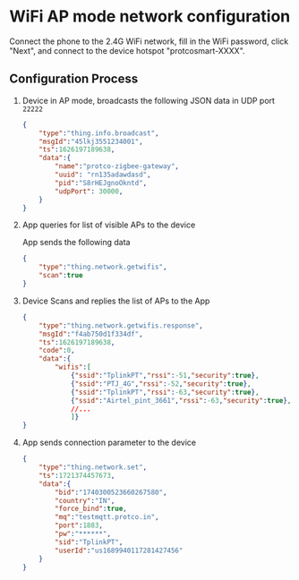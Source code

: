 
# WiFi AP mode network configuration  

Connect the phone to the 2.4G WiFi network, fill in the WiFi password, click "Next", and connect to the device hotspot "protcosmart-XXXX".  

## Configuration Process  

1. Device in AP mode, broadcasts the following JSON data in UDP port `22222`

    ```JSON
    {
        "type":"thing.info.broadcast",
        "msgId":"45lkj3551234001",
        "ts":1626197189638,
        "data":{
            "name":"protco-zigbee-gateway",
            "uuid": "rn135adawdasd",
            "pid":"S8rHEJgnoOkntd",
            "udpPort": 30000,
        }
    }
    ```

2. App queries for list of visible APs to the device

    App sends the following data  

    ```JSON
    {
        "type":"thing.network.getwifis",
        "scan":true
    } 
    ```

3. Device Scans and replies the list of APs to the App

    ```JSON
    {
        "type":"thing.network.getwifis.response",
        "msgId":"f4ab750d1f334df",
        "ts":1626197189638,
        "code":0,
        "data":{
            "wifis":[
                {"ssid":"TplinkPT","rssi":-51,"security":true},
                {"ssid":"PTJ_4G","rssi":-52,"security":true},
                {"ssid":"TplinkPT","rssi":-63,"security":true},
                {"ssid":"Airtel_pint_3661","rssi":-63,"security":true},
                //...
                ]}
    }
    ```

4. App sends connection parameter to the device  

    ```JSON
    {
        "type":"thing.network.set",
        "ts":1721374457673,
        "data":{
            "bid":"1740300523660267580",
            "country":"IN",
            "force_bind":true,
            "mq":"testmqtt.protco.in",
            "port":1883,
            "pw":"******",
            "sid":"TplinkPT",
            "userId":"us1689940117281427456"
        }
    }
    ```
